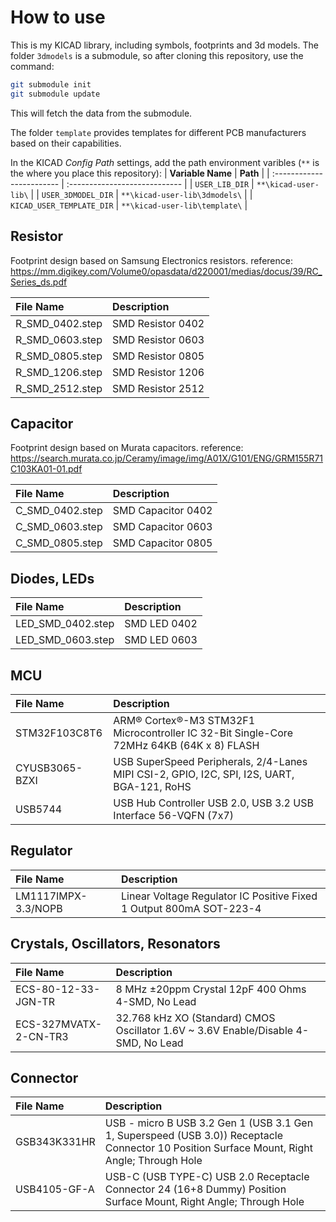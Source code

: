 # How to use
This is my KICAD library, including symbols, footprints and 3d models. The folder `3dmodels` is a submodule, so after cloning this repository, use the command:

```sh
git submodule init
git submodule update
```
This will fetch the data from the submodule.

The folder `template` provides templates for different PCB manufacturers based on their capabilities.

In the KICAD *Config Path* settings, add the path environment varibles (`**` is the where you place this repository):
| **Variable Name**         | **Path**                      |
| :------------------------ | :---------------------------- |
| `USER_LIB_DIR`            | `**\kicad-user-lib\`          |
| `USER_3DMODEL_DIR`        | `**\kicad-user-lib\3dmodels\` |
| `KICAD_USER_TEMPLATE_DIR` | `**\kicad-user-lib\template\` |

## Resistor
Footprint design based on Samsung Electronics resistors. 
reference: https://mm.digikey.com/Volume0/opasdata/d220001/medias/docus/39/RC_Series_ds.pdf

| **File Name**   | **Description**   |
| :-------------- | :---------------- |
| R_SMD_0402.step | SMD Resistor 0402 |
| R_SMD_0603.step | SMD Resistor 0603 |
| R_SMD_0805.step | SMD Resistor 0805 |
| R_SMD_1206.step | SMD Resistor 1206 |
| R_SMD_2512.step | SMD Resistor 2512 |

## Capacitor
Footprint design based on Murata capacitors.
reference: https://search.murata.co.jp/Ceramy/image/img/A01X/G101/ENG/GRM155R71C103KA01-01.pdf

| **File Name**   | **Description**    |
| :-------------- | :----------------- |
| C_SMD_0402.step | SMD Capacitor 0402 |
| C_SMD_0603.step | SMD Capacitor 0603 |
| C_SMD_0805.step | SMD Capacitor 0805 |

## Diodes, LEDs

| **File Name**     | **Description** |
| :---------------- | :-------------- |
| LED_SMD_0402.step | SMD LED 0402    |
| LED_SMD_0603.step | SMD LED 0603    |

## MCU

| **File Name**  | **Description**                                                                            |
| :------------- | :----------------------------------------------------------------------------------------- |
| STM32F103C8T6  | ARM® Cortex®-M3 STM32F1 Microcontroller IC 32-Bit Single-Core 72MHz 64KB (64K x 8) FLASH   |
| CYUSB3065-BZXI | USB SuperSpeed Peripherals, 2/4-Lanes MIPI CSI-2, GPIO, I2C, SPI, I2S, UART, BGA-121, RoHS |
| USB5744        | USB Hub Controller USB 2.0, USB 3.2 USB Interface 56-VQFN (7x7)                            |

## Regulator

| **File Name**       | **Description**                                                     |
| :------------------ | :------------------------------------------------------------------ |
| LM1117IMPX-3.3/NOPB | Linear Voltage Regulator IC Positive Fixed 1 Output 800mA SOT-223-4 |

## Crystals, Oscillators, Resonators

| **File Name**         | **Description**                                                                    |
| :-------------------- | :--------------------------------------------------------------------------------- |
| ECS-80-12-33-JGN-TR   | 8 MHz ±20ppm Crystal 12pF 400 Ohms 4-SMD, No Lead                                  |
| ECS-327MVATX-2-CN-TR3 | 32.768 kHz XO (Standard) CMOS Oscillator 1.6V ~ 3.6V Enable/Disable 4-SMD, No Lead |

## Connector

| **File Name** | **Description**                                                                                                                             |
| :------------ | :------------------------------------------------------------------------------------------------------------------------------------------ |
| GSB343K331HR  | USB - micro B USB 3.2 Gen 1 (USB 3.1 Gen 1, Superspeed (USB 3.0)) Receptacle Connector 10 Position Surface Mount, Right Angle; Through Hole |
| USB4105-GF-A  | USB-C (USB TYPE-C) USB 2.0 Receptacle Connector 24 (16+8 Dummy) Position Surface Mount, Right Angle; Through Hole                           |
